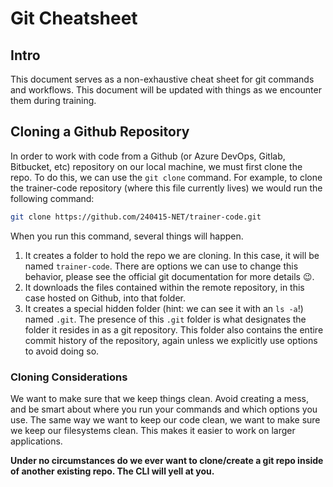 # Git Cheatsheet

## Intro

This document serves as a non-exhaustive cheat sheet for git commands and workflows. This document will be updated with things as we encounter them during training.

## Cloning a Github Repository

In order to work with code from a Github (or Azure DevOps, Gitlab, Bitbucket, etc) repository on our local machine, we must first clone the repo. To do this, we can use the ```git clone``` command. For example, to clone the trainer-code repository (where this file currently lives) we would run the following command:

```bash
git clone https://github.com/240415-NET/trainer-code.git
```

When you run this command, several things will happen.

1. It creates a folder to hold the repo we are cloning. In this case, it will be named ```trainer-code```. There are options we can use to change this behavior, please see the official git documentation for more details :wink:.
2. It downloads the files contained within the remote repository, in this case hosted on Github, into that folder.
3. It creates a special hidden folder (hint: we can see it with an ```ls -a```!) named ```.git```. The presence of this ```.git``` folder is what designates the folder it resides in as a git repository. This folder also contains the entire commit history of the repository, again unless we explicitly use options to avoid doing so.

### Cloning Considerations

We want to make sure that we keep things clean. Avoid creating a mess, and be smart about where you run your commands and which options you use. The same way we want to keep our code clean, we want to make sure we keep our filesystems clean. This makes it easier to work on larger applications.

**Under no circumstances do we ever want to clone/create a git repo inside of another existing repo. The CLI will yell at you.**
